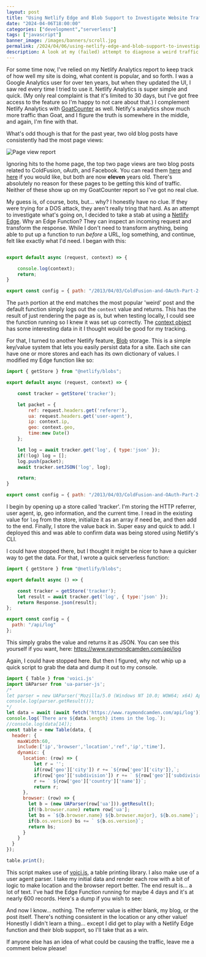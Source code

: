 ```yaml
---
layout: post
title: "Using Netlify Edge and Blob Support to Investigate Website Traffic"
date: "2024-04-06T18:00:00"
categories: ["development","serverless"]
tags: ["javascript"]
banner_image: /images/banners/scroll.jpg
permalink: /2024/04/06/using-netlify-edge-and-blob-support-to-investigate-website-traffic
description: A look at my (failed) attempt to diagnose a weird traffic issue.
---
```


For some time now, I've relied on my Netlify Analytics report to keep track of how well my site is doing, what content is popular, and so forth. I was a Google Analytics user for over ten years, but when they updated the UI, I saw red every time I tried to use it. Netlify Analytics is super simple and quick. (My only real complaint is that it's limited to 30 days, but I've got free access to the feature so I'm happy to not care about that.) I complement Netlify Analytics with [GoatCounter](https://www.goatcounter.com/) as well. Netify's analytics show much more traffic than Goat, and I figure the truth is somewhere in the middle, and again, I'm fine with that. 

What's odd though is that for the past year, two old blog posts have consistently had the most page views:

<p>
<img src="https://static.raymondcamden.com/images/2024/04/n1.jpg" alt="Page view report" class="imgborder imgcenter" loading="lazy">
</p>

Ignoring hits to the home page, the top two page views are two blog posts related to ColdFusion, oAuth, and Facebook. You can read them [here](https://www.raymondcamden.com/2013/04/01/ColdFusion-and-OAuth-Part-1-Facebook/) and [here](https://www.raymondcamden.com/2013/04/03/ColdFusion-and-OAuth-Part-2-Facebook) if you would like, but both are now **eleven** years old. There's absolutely no reason for these pages to be getting this kind of traffic. Neither of these show up on my GoatCounter report so I've got no real clue. 

My guess is, of course, bots, but... why? I honestly have no clue. If they were trying for a DOS attack, they aren't really tring that hard. As an attempt to investigate what's going on, I decided to take a stab at using a [Netlify Edge](https://docs.netlify.com/edge-functions/overview/). Why an Edge Function? They can inspect an incoming request and transform the response. While I don't need to transform anything, being able to put up a function to run *before* a URL, log something, and continue, felt like exactly what I'd need. I began with this:

```js

export default async (request, context) => {

	console.log(context);
	return;
}

export const config = { path: "/2013/04/03/ColdFusion-and-OAuth-Part-2-Facebook" };
```

The `path` portion at the end matches the most popular 'weird' post and the default function simply logs out the `context` value and returns. This has the result of just rendering the page as is, but when testing locally, I could see the function running so I knew it was set up correctly. The [context object](https://docs.netlify.com/edge-functions/api/#netlify-specific-context-object) has some interesting data in it I thought would be good for my tracking. 

For that, I turned to another Netlify feature, [Blob](https://docs.netlify.com/blobs/overview/) storage. This is a simple key/value system that lets you easily persist data for a site. Each site can have one or more stores and each has its own dictionary of values. I modified my Edge function like so:

```js
import { getStore } from "@netlify/blobs";

export default async (request, context) => {

	const tracker = getStore('tracker');

	let packet = {
		ref: request.headers.get('referer'),
		ua: request.headers.get('user-agent'),
		ip: context.ip, 
		geo: context.geo,
		time:new Date()
	};

	let log = await tracker.get('log', { type:'json' });
	if(!log) log = [];
	log.push(packet);
	await tracker.setJSON('log', log);

	return;
}

export const config = { path: "/2013/04/03/ColdFusion-and-OAuth-Part-2-Facebook" };
```

I begin by opening up a store called 'tracker'. I'm storing the HTTP referrer, user agent, ip, geo information, and the current time. I read in the existing value for `log` from the store, initialize it as an array if need be, and then add to the end. Finally, I store the value back in. Super easy and quick to add. I deployed this and was able to confirm data was being stored using Netlify's CLI. 

I could have stopped there, but I thought it might be nicer to have a quicker way to get the data. For that, I wrote a quick serverless function:

```js
import { getStore } from "@netlify/blobs";

export default async () => {

	const tracker = getStore('tracker');
	let result = await tracker.get('log', { type:'json' });
	return Response.json(result);	
};

export const config = {
  path: "/api/log"
};
```

This simply grabs the value and returns it as JSON. You can see this yourself if you want, here: <https://www.raymondcamden.com/api/log>

Again, I could have stopped here. But then I figured, why not whip up a quick script to grab the data and dump it out to my console. 

```js
import { Table } from 'voici.js'
import UAParser from 'ua-parser-js';
/*
let parser = new UAParser('Mozilla/5.0 (Windows NT 10.0; WOW64; x64) AppleWebKit/537.36 (KHTML, like Gecko) Chrome/114.0.0.0 Safari/537.36 OPR/89.0.4447.51');
console.log(parser.getResult());
*/
let data = await (await fetch('https://www.raymondcamden.com/api/log')).json();
console.log(`There are ${data.length} items in the log.`);
//console.log(data[14]);
const table = new Table(data, {
  header: {
    maxWidth:60,
    include:['ip','browser','location','ref','ip','time'],
    dynamic: {
      location: (row) => {
          let r = '';
          if(row['geo']['city']) r += `${row['geo']['city']},`;
          if(row['geo']['subdivision']) r += ` ${row['geo']['subdivision']['name']},`;
          r += ` ${row['geo']['country']['name']}`;
          return r;
      },
      browser: (row) => {
        let b = (new UAParser(row['ua'])).getResult();
        if(!b.browser.name) return row['ua'];
        let bs = `${b.browser.name} ${b.browser.major}, ${b.os.name}`;
        if(b.os.version) bs += ` ${b.os.version}`;
        return bs;
      }
    }
  }
});

table.print();
```

This script makes use of [voici.js](https://voici.larswaechter.dev/), a table printing library. I also make use of a user agent parser. I take my initial data and render each row with a bit of logic to make location and the browser report better. The end result is... a lot of text. I've had the Edge Function running for maybe 4 days and it's at nearly 600 records. Here's a dump if you wish to see:

<style>
.gist {
	overflow: auto;
}
.gist .blob-wrapper.data {
   max-height: 400px;
   overflow: auto;
}
</style>

<script src="https://gist.github.com/cfjedimaster/2cdbb0a73d9e18c4c1d1a8da44936674.js"></script>

And now I know... nothing. The referrer value is either blank, my blog, or the post itself. There's nothing consistent in the location or any other value! Honestly I didn't learn a thing... except I did get to play with a Netlify Edge function and their blob support, so I'll take that as a win. 

If anyone else has an idea of what could be causing the traffic, leave me a comment below please!